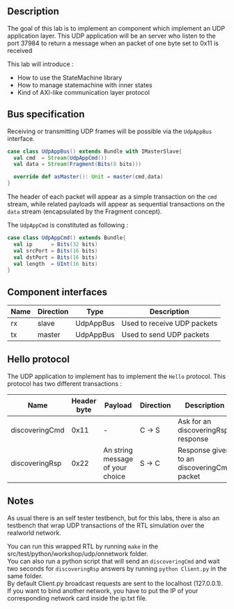 ## Description
The goal of this lab is to implement an component which implement an UDP application layer. This UDP application will be an server who listen to the port 37984 to return a message when an packet of one byte set to 0x11 is received

This lab will introduce :

- How to use the StateMachine library
- How to manage statemachine with inner states
- Kind of AXI-like communication layer protocol

## Bus specification
Receiving or transmitting UDP frames will be possible via the `UdpAppBus` interface.<br>

```scala
case class UdpAppBus() extends Bundle with IMasterSlave{
  val cmd  = Stream(UdpAppCmd())
  val data = Stream(Fragment(Bits(8 bits)))

  override def asMaster(): Unit = master(cmd,data)
}
```

The header of each packet will appear as a simple transaction on the `cmd` stream, while related payloads will appear as sequential transactions on the `data` stream (encapsulated by the Fragment concept).

The `UdpAppCmd` is constituted as following :

```scala
case class UdpAppCmd() extends Bundle{
  val ip      = Bits(32 bits)
  val srcPort = Bits(16 bits)
  val dstPort = Bits(16 bits)
  val length  = UInt(16 bits)
}
```

## Component interfaces

| Name | Direction | Type | Description |
| ------ | ----------- | ------ | ------ |
| rx | slave | UdpAppBus | Used to receive UDP packets |
| tx | master | UdpAppBus | Used to send UDP packets  |

## Hello protocol
The UDP application to implement has to implement the `Hello` protocol. This protocol has two different transactions :

| Name | Header byte | Payload | Direction | Description |
| ------ | ----------- | ------ | ------ | ------ | 
| discoveringCmd | 0x11 | - | C -> S | Ask for an discoveringRsp response |
| discoveringRsp | 0x22 | An string message of your choice |  S -> C |  Response given to an discoveringCmd packet |

## Notes
As usual there is an self tester testbench, but for this labs, there is also an testbench that wrap UDP transactions of the RTL simulation over the realworld network.

You can run this wrapped RTL by running `make` in the src/test/python/workshop/udp/onnetwork folder.<br>
You can also run a python script that will send an `discoveringCmd` and wait two seconds for `discoveringRsp` answers by running `python Client.py` in the same folder.<br>
By default Client.py broadcast requests are sent to the localhost (127.0.0.1). If you want to bind another network, you have to put the IP of your corresponding network card inside the ip.txt file.
